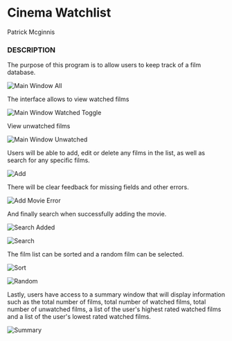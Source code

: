    
# __Cinema Watchlist__

Patrick Mcginnis
    
### DESCRIPTION	
	
The purpose of this program is to allow users to keep track of a film database.

![Main Window All](main_1.jpg "Main window All") 

The interface allows to view watched films

![Main Window Watched Toggle](main_2.jpg "Main Window Watched") 

View unwatched films

![Main Window Unwatched](main_3.jpg "Main Window Unwatched screenshot") 

Users will be able to add, edit or delete any films in the list, as well as search for
any specific films. 

![Add](add_1.jpg "Add Movie")

There will be clear feedback for missing fields and other errors.

![Add Movie Error](add_2.jpg "Add Movie Error")

And finally search when successfully adding the movie.

![Search Added](add_3.jpg "Find added Movie")

![Search](search_2.jpg "Search Drama")

The film list can be sorted and a random film can be selected.

![Sort](sort_1.jpg "Sorted Rating")

![Random](search_1.jpg "Random Select")

Lastly, users have access to a summary window that will display information such as the total number of films,
total number of watched films, total number of unwatched films, a list of the user's highest rated watched films
and a list of the user's lowest rated watched films.

![Summary](summary_1.jpg "Summary Window")
	